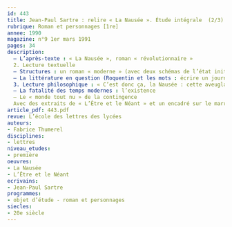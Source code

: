 ```yaml
---
id: 443
title: Jean-Paul Sartre : relire « La Nausée ». Étude intégrale  (2/3)
rubrique: Roman et personnages [1re]
annee: 1990
magazine: n°9 1er mars 1991
pages: 34
description: 
  – L’après-texte : « La Nausée », roman « révolutionnaire »
  2. Lecture textuelle
  – Structures : un roman « moderne » (avec deux schémas de l’état initial et de l’état final et un tableau de la structure narrative du roman)
  – La littérature en question (Roquentin et les mots : écrire un journal, du journal intime au roman : le journal d’une écriture)
  3. Lecture philosophique : « C’est donc ça, la Nausée : cette aveuglante évidence ? »
  – La fatalité des temps modernes : l’existence
  – Le « monde tout nu » de la contingence
  Avec des extraits de « L’Être et le Néant » et un encadré sur le marronnier dans l’imaginaire sartrien.
article_pdf: 443.pdf
revue: L’école des lettres des lycées
auteurs:
- Fabrice Thumerel
disciplines:
- lettres
niveau_etudes:
- première
oeuvres:
- La Nausée
- L’Être et le Néant
ecrivains:
- Jean-Paul Sartre
programmes:
- objet d’étude - roman et personnages
siecles:
- 20e siècle
---
```

